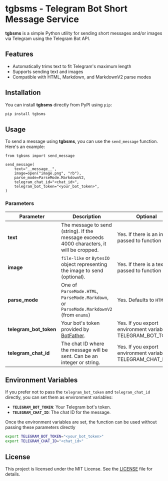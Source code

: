 # tgbsms - Telegram Bot Short Message Service

**tgbsms** is a simple Python utility for sending short messages and/or images via Telegram using the Telegram Bot API.

## Features

- Automatically trims text to fit Telegram's maximum length
- Supports sending text and images
- Compatible with HTML, Markdown, and MarkdownV2 parse modes

## Installation

You can install **tgbsms** directly from PyPI using `pip`:

```bash
pip install tgbsms
```

## Usage

To send a message using **tgbsms**, you can use the `send_message` function. Here's an example:

```python3
from tgbsms import send_message

send_message(
    text="__message__",
    image=open("image.png", "rb"),
    parse_mode=ParseMode.MarkdownV2,
    telegram_chat_id="<chat_id>",
    telegram_bot_token="<your_bot_token>",
)
```

### Parameters

| Parameter              | Description                                                                               | Optional                                                   |
| ---------------------- | ----------------------------------------------------------------------------------------- | ---------------------------------------------------------- |
| **text**               | The message to send (string). If the message exceeds 4000 characters, it will be cropped. | Yes. If there is an image passed to function               |
| **image**              | `file-like` or `BytesIO` object representing the image to send (optional).                | Yes. If there is a text passed to function                 |
| **parse_mode**         | One of `ParseMode.HTML`, `ParseMode.Markdown`, or `ParseMode.MarkdownV2` (from `enums`)   | Yes. Defaults to `HTML`                                    |
| **telegram_bot_token** | Your bot's token provided by [BotFather](https://t.me/BotFather).                         | Yes. If you export environment variable TELEGRAM_BOT_TOKEN |
| **telegram_chat_id**   | The chat ID where the message will be sent. Can be an integer or string.                  | Yes. If you export environment variable TELEGRAM_CHAT_ID   |

## Environment Variables

If you prefer not to pass the `telegram_bot_token` and `telegram_chat_id` directly, you can set them as environment variables:

- **`TELEGRAM_BOT_TOKEN`**: Your Telegram bot's token.
- **`TELEGRAM_CHAT_ID`**: The chat ID for the message.

Once the environment variables are set, the function can be used without passing these parameters directly

```bash
export TELEGRAM_BOT_TOKEN="<your_bot_token>"
export TELEGRAM_CHAT_ID="<chat_id>"
```

## License

This project is licensed under the MIT License. See the [LICENSE](https://github.com/hntirgeam/tgbsms/blob/master/LICENSE) file for details.

